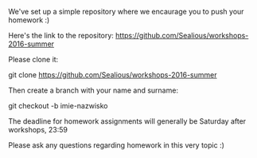 We've set up a simple repository where we encaurage you to push your homework :)

Here's the link to the repository: https://github.com/Sealious/workshops-2016-summer

Please clone it:

git clone https://github.com/Sealious/workshops-2016-summer

Then create a branch with your name and surname:

git checkout -b imie-nazwisko

The deadline for homework assignments will generally be Saturday after workshops, 23:59

Please ask any questions regarding homework in this very topic :)
